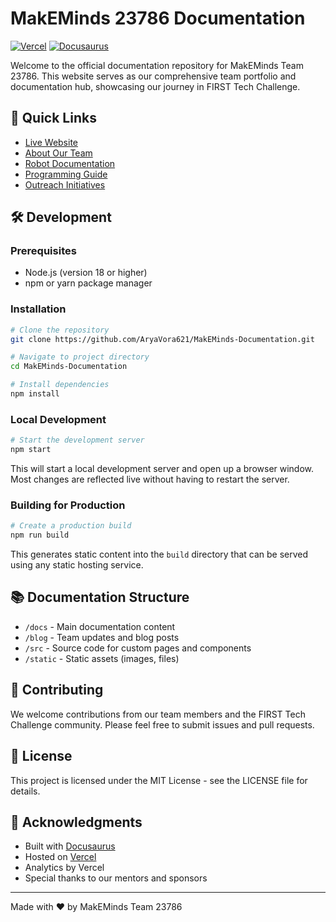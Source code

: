 # MakEMinds 23786 Documentation

[![Vercel](https://img.shields.io/badge/Powered%20by-Vercel-000000.svg?style=flat-square)](https://vercel.com)
[![Docusaurus](https://img.shields.io/badge/Built%20with-Docusaurus-green.svg?style=flat-square)](https://docusaurus.io)

Welcome to the official documentation repository for MakEMinds Team 23786. This website serves as our comprehensive team portfolio and documentation hub, showcasing our journey in FIRST Tech Challenge.

## 🚀 Quick Links

- [Live Website](https://makeminds23786.com)
- [About Our Team](/docs/intro)
- [Robot Documentation](/docs/robot/design-process)
- [Programming Guide](/docs/programming/autonomous)
- [Outreach Initiatives](/docs/outreach/initiatives)

## 🛠️ Development

### Prerequisites

- Node.js (version 18 or higher)
- npm or yarn package manager

### Installation

```bash
# Clone the repository
git clone https://github.com/AryaVora621/MakEMinds-Documentation.git

# Navigate to project directory
cd MakEMinds-Documentation

# Install dependencies
npm install
```

### Local Development

```bash
# Start the development server
npm start
```

This will start a local development server and open up a browser window. Most changes are reflected live without having to restart the server.

### Building for Production

```bash
# Create a production build
npm run build
```

This generates static content into the `build` directory that can be served using any static hosting service.

## 📚 Documentation Structure

- `/docs` - Main documentation content
- `/blog` - Team updates and blog posts
- `/src` - Source code for custom pages and components
- `/static` - Static assets (images, files)

## 🤝 Contributing

We welcome contributions from our team members and the FIRST Tech Challenge community. Please feel free to submit issues and pull requests.

## 📝 License

This project is licensed under the MIT License - see the LICENSE file for details.

## 🌟 Acknowledgments

- Built with [Docusaurus](https://docusaurus.io/)
- Hosted on [Vercel](https://vercel.com)
- Analytics by Vercel
- Special thanks to our mentors and sponsors

---
Made with ❤️ by MakEMinds Team 23786
